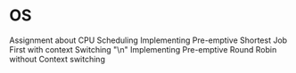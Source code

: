 # OS
Assignment about CPU Scheduling 
Implementing Pre-emptive Shortest Job First with context Switching
"\n"
Implementing Pre-emptive Round Robin without Context switching 
